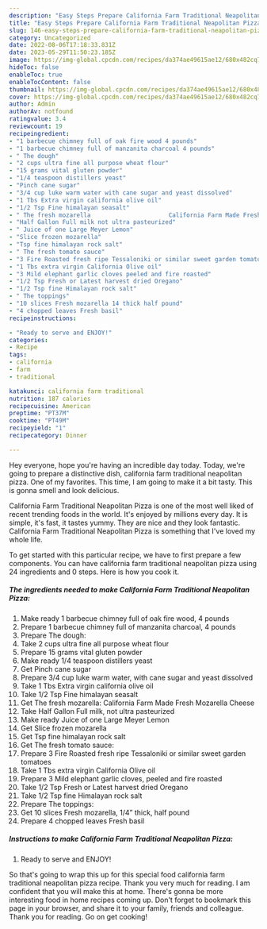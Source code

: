 ```yaml
---
description: "Easy Steps Prepare California Farm Traditional Neapolitan Pizza yang Delicious}"
title: "Easy Steps Prepare California Farm Traditional Neapolitan Pizza yang Delicious}"
slug: 146-easy-steps-prepare-california-farm-traditional-neapolitan-pizza-yang-delicious
category: Uncategorized
date: 2022-08-06T17:18:33.831Z
date: 2023-05-29T11:50:23.185Z
image: https://img-global.cpcdn.com/recipes/da374ae49615ae12/680x482cq70/california-farm-traditional-neapolitan-pizza-recipe-main-photo.jpg
hideToc: false
enableToc: true
enableTocContent: false
thumbnail: https://img-global.cpcdn.com/recipes/da374ae49615ae12/680x482cq70/california-farm-traditional-neapolitan-pizza-recipe-main-photo.jpg
cover: https://img-global.cpcdn.com/recipes/da374ae49615ae12/680x482cq70/california-farm-traditional-neapolitan-pizza-recipe-main-photo.jpg
author: Admin
authorAv: notfound
ratingvalue: 3.4
reviewcount: 19
recipeingredient:
- "1 barbecue chimney full of oak fire wood 4 pounds"
- "1 barbecue chimney full of manzanita charcoal 4 pounds"
- " The dough"
- "2 cups ultra fine all purpose wheat flour"
- "15 grams vital gluten powder"
- "1/4 teaspoon distillers yeast"
- "Pinch cane sugar"
- "3/4 cup luke warm water with cane sugar and yeast dissolved"
- "1 Tbs Extra virgin california olive oil"
- "1/2 Tsp Fine himalayan seasalt"
- " The fresh mozarella                      California Farm Made Fresh Mozarella Cheese"
- "Half Gallon Full milk not ultra pasteurized"
- " Juice of one Large Meyer Lemon"
- "Slice frozen mozarella"
- "Tsp fine himalayan rock salt"
- " The fresh tomato sauce"
- "3 Fire Roasted fresh ripe Tessaloniki or similar sweet garden tomatoes"
- "1 Tbs extra virgin California Olive oil"
- "3 Mild elephant garlic cloves peeled and fire roasted"
- "1/2 Tsp Fresh or Latest harvest dried Oregano"
- "1/2 Tsp fine Himalayan rock salt"
- " The toppings"
- "10 slices Fresh mozarella 14 thick half pound"
- "4 chopped leaves Fresh basil"
recipeinstructions:

- "Ready to serve and ENJOY!"
categories:
- Recipe
tags:
- california
- farm
- traditional

katakunci: california farm traditional 
nutrition: 187 calories
recipecuisine: American
preptime: "PT37M"
cooktime: "PT49M"
recipeyield: "1"
recipecategory: Dinner

---
```



Hey everyone, hope you're having an incredible day today. Today, we're going to prepare a distinctive dish, california farm traditional neapolitan pizza. One of my favorites. This time, I am going to make it a bit tasty. This is gonna smell and look delicious.



California Farm Traditional Neapolitan Pizza is one of the most well liked of recent trending foods in the world. It's enjoyed by millions every day. It is simple, it's fast, it tastes yummy. They are nice and they look fantastic. California Farm Traditional Neapolitan Pizza is something that I've loved my whole life.


To get started with this particular recipe, we have to first prepare a few components. You can have california farm traditional neapolitan pizza using 24 ingredients and 0 steps. Here is how you cook it.

<!--inarticleads1-->

##### The ingredients needed to make California Farm Traditional Neapolitan Pizza:

1. Make ready 1 barbecue chimney full of oak fire wood, 4 pounds
1. Prepare 1 barbecue chimney full of manzanita charcoal, 4 pounds
1. Prepare  The dough:
1. Take 2 cups ultra fine all purpose wheat flour
1. Prepare 15 grams vital gluten powder
1. Make ready 1/4 teaspoon distillers yeast
1. Get Pinch cane sugar
1. Prepare 3/4 cup luke warm water, with cane sugar and yeast dissolved
1. Take 1 Tbs Extra virgin california olive oil
1. Take 1/2 Tsp Fine himalayan seasalt
1. Get  The fresh mozarella:                      California Farm Made Fresh Mozarella Cheese
1. Take Half Gallon Full milk, not ultra pasteurized
1. Make ready  Juice of one Large Meyer Lemon
1. Get Slice frozen mozarella
1. Get Tsp fine himalayan rock salt
1. Get  The fresh tomato sauce:
1. Prepare 3 Fire Roasted fresh ripe Tessaloniki or similar sweet garden tomatoes
1. Take 1 Tbs extra virgin California Olive oil
1. Prepare 3 Mild elephant garlic cloves, peeled and fire roasted
1. Take 1/2 Tsp Fresh or Latest harvest dried Oregano
1. Take 1/2 Tsp fine Himalayan rock salt
1. Prepare  The toppings:
1. Get 10 slices Fresh mozarella, 1/4” thick, half pound
1. Prepare 4 chopped leaves Fresh basil




<!--inarticleads2-->

##### Instructions to make California Farm Traditional Neapolitan Pizza:


1. Ready to serve and ENJOY!



So that's going to wrap this up for this special food california farm traditional neapolitan pizza recipe. Thank you very much for reading. I am confident that you will make this at home. There's gonna be more interesting food in home recipes coming up. Don't forget to bookmark this page in your browser, and share it to your family, friends and colleague. Thank you for reading. Go on get cooking!
